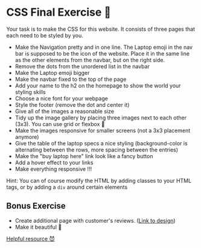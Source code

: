 # CSS Final Exercise 🚀

Your task is to make the CSS for this website. It consists of three pages that each need to be styled by you.

-   Make the Navigation pretty and in one line. The Laptop emoji in the nav bar is supposed to be the icon of the website. Place it in the same line as the other elements from the navbar, but on the right side.
-   Remove the dots from the unordered list in the navbar
-   Make the Laptop emoji bigger
-   Make the navbar fixed to the top of the page
-   Add your name to the h2 on the homepage to show the world your styling skills
-   Choose a nice font for your webpage
-   Style the footer (remove the dot and center it)
-   Give all of the images a reasonable size
-   Tidy up the image gallery by placing three images next to each other (3x3). You can use grid or flexbox 💪
-   Make the images responsive for smaller screens (not a 3x3 placement anymore)
-   Give the table of the laptop specs a nice styling (background-color is alternating between the rows, more spacing between the entries)
-   Make the "buy laptop here" link look like a fancy button
-   Add a hover effect to your links
-   Make everything responsive ‼!

Hint: You can of course modify the HTML by adding classes to your HTML tags, or by adding a `div` around certain elements

## Bonus Exercise

-   Create additional page with customer's reviews. ([Link to design](./images/design.png))
-   Make it beautiful 🦄

[Helpful resource 😈](https://www.google.com/)
